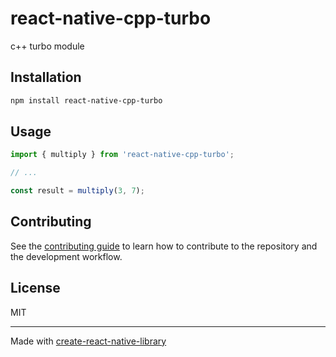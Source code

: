 # react-native-cpp-turbo

c++ turbo module

## Installation

```sh
npm install react-native-cpp-turbo
```

## Usage


```js
import { multiply } from 'react-native-cpp-turbo';

// ...

const result = multiply(3, 7);
```


## Contributing

See the [contributing guide](CONTRIBUTING.md) to learn how to contribute to the repository and the development workflow.

## License

MIT

---

Made with [create-react-native-library](https://github.com/callstack/react-native-builder-bob)
